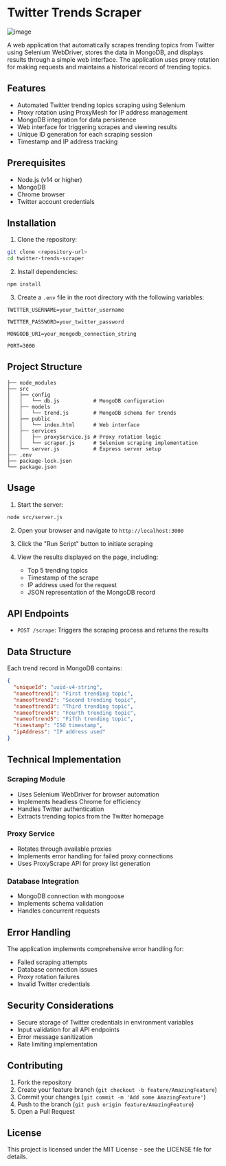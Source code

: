

# Twitter Trends Scraper

![image](https://github.com/user-attachments/assets/7f547925-fa09-43a7-98c3-390b0a8e6a26)


A web application that automatically scrapes trending topics from Twitter using Selenium WebDriver, stores the data in MongoDB, and displays results through a simple web interface. The application uses proxy rotation for making requests and maintains a historical record of trending topics.

## Features

- Automated Twitter trending topics scraping using Selenium
- Proxy rotation using ProxyMesh for IP address management
- MongoDB integration for data persistence
- Web interface for triggering scrapes and viewing results
- Unique ID generation for each scraping session
- Timestamp and IP address tracking

## Prerequisites

- Node.js (v14 or higher)
- MongoDB
- Chrome browser
- Twitter account credentials

## Installation

1. Clone the repository:
```bash
git clone <repository-url>
cd twitter-trends-scraper
```

2. Install dependencies:
```bash
npm install
```

3. Create a `.env` file in the root directory with the following variables:
```
TWITTER_USERNAME=your_twitter_username

TWITTER_PASSWORD=your_twitter_password

MONGODB_URI=your_mongodb_connection_string

PORT=3000
```

## Project Structure

```
├── node_modules
├── src
│   ├── config
│   │   └── db.js           # MongoDB configuration
│   ├── models
│   │   └── trend.js        # MongoDB schema for trends
│   ├── public
│   │   └── index.html      # Web interface
│   ├── services
│   │   ├── proxyService.js # Proxy rotation logic
│   │   └── scraper.js      # Selenium scraping implementation
│   └── server.js           # Express server setup
├── .env
├── package-lock.json
└── package.json
```

## Usage

1. Start the server:

```bash
node src/server.js
```

2. Open your browser and navigate to `http://localhost:3000`

3. Click the "Run Script" button to initiate scraping

4. View the results displayed on the page, including:
   - Top 5 trending topics
   - Timestamp of the scrape
   - IP address used for the request
   - JSON representation of the MongoDB record

## API Endpoints

- `POST /scrape`: Triggers the scraping process and returns the results

## Data Structure

Each trend record in MongoDB contains:
```json
{
  "uniqueId": "uuid-v4-string",
  "nameoftrend1": "First trending topic",
  "nameoftrend2": "Second trending topic",
  "nameoftrend3": "Third trending topic",
  "nameoftrend4": "Fourth trending topic",
  "nameoftrend5": "Fifth trending topic",
  "timestamp": "ISO timestamp",
  "ipAddress": "IP address used"
}
```

## Technical Implementation

### Scraping Module

- Uses Selenium WebDriver for browser automation
- Implements headless Chrome for efficiency
- Handles Twitter authentication
- Extracts trending topics from the Twitter homepage

### Proxy Service

- Rotates through available proxies
- Implements error handling for failed proxy connections
- Uses ProxyScrape API for proxy list generation

### Database Integration

- MongoDB connection with mongoose
- Implements schema validation
- Handles concurrent requests

## Error Handling

The application implements comprehensive error handling for:
- Failed scraping attempts
- Database connection issues
- Proxy rotation failures
- Invalid Twitter credentials

## Security Considerations

- Secure storage of Twitter credentials in environment variables
- Input validation for all API endpoints
- Error message sanitization
- Rate limiting implementation

## Contributing

1. Fork the repository
2. Create your feature branch (`git checkout -b feature/AmazingFeature`)
3. Commit your changes (`git commit -m 'Add some AmazingFeature'`)
4. Push to the branch (`git push origin feature/AmazingFeature`)
5. Open a Pull Request

## License

This project is licensed under the MIT License - see the LICENSE file for details.
